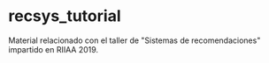 # recsys_tutorial
Material relacionado con el taller de "Sistemas de recomendaciones" impartido en RIIAA 2019.
